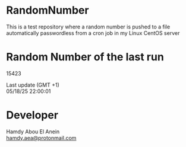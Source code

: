 # RandomNumber    
This is a test repository where a random number is pushed to a file automatically passwordless from a cron job in my Linux CentOS server    
# Random Number of the last run   
15423
      
Last update (GMT +1)    
05/18/25 22:00:01
# Developer    
Hamdy Abou El Anein   
hamdy.aea@protonmail.com
